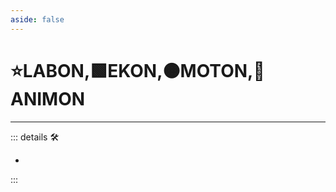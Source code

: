 ```yaml
---
aside: false
---
```

# ⭐<labor>LABON</labor>,🟩<ekos>EKON</ekos>,🟠<motor>MOTON</motor>,💜<anima>ANIMON</anima>

---

<!-- =================================================== -->
<!-- =================================================== -->
<!-- =================================================== -->
<!-- =================================================== -->
<!-- =================================================== -->
::: details 🛠

-

:::